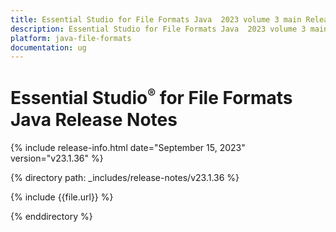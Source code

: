 ```yaml
---
title: Essential Studio for File Formats Java  2023 volume 3 main Release Release Notes  
description: Essential Studio for File Formats Java  2023 volume 3 main Release Release Notes  
platform: java-file-formats
documentation: ug
---
```


# Essential Studio<sup style="font-size:70%">&reg;</sup> for File Formats Java Release Notes  

{% include release-info.html date="September 15, 2023"   version="v23.1.36" %} 

{% directory path: _includes/release-notes/v23.1.36 %}

{% include {{file.url}} %}

{% enddirectory %}

